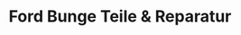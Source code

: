 ---
title: "Ford Bunge Teile & Reparatur"
url: /boenningstedt/ford-bunge-teile-und-reparatur/
shop: Autowerkstatt
---